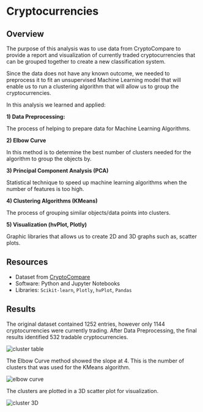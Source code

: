 # **Cryptocurrencies**
## **Overview**
The purpose of this analysis was to use data from CryptoCompare to provide a report and visualization of currently traded cryptocurrencies that can be grouped together to create a new classification system. 

Since the data does not have any known outcome, we needed to preprocess it to fit an unsupervised Machine Learning model that will enable us to run a clustering algorithm that will allow us to group the cryptocurrencies.

In this analysis we learned and applied:

**1) Data Preprocessing:**

The process of helping to prepare data for Machine Learning Algorithms.

**2) Elbow Curve**

In this method is to determine the best number of clusters needed for the algorithm to group the objects by.

**3) Principal Component Analysis (PCA)**

Statistical technique to speed up machine learning algorithms when the number of features is too high.

**4) Clustering Algorithms (KMeans)**

The process of grouping similar objects/data points into clusters.

**5) Visualization (hvPlot, Plotly)** 

Graphic libraries that allows us to create 2D and 3D graphs such as, scatter plots.

## **Resources**
* Dataset from [CryptoCompare](https://min-api.cryptocompare.com/data/all/coinlist)
* Software: Python and Jupyter Notebooks
* Libraries: `Scikit-learn`, `Plotly`, `hvPlot`, `Pandas`

## **Results**

The original dataset contained 1252 entries, however only 1144 cryptocurrencies were currently trading. After Data Preprocessing, the final results identified 532 tradable cryptocurrencies.

![cluster table](https://user-images.githubusercontent.com/96033163/167334254-3cbddeb9-6dd7-4782-9383-1c0a95b0270c.png)


The Elbow Curve method showed the slope at 4. This is the number of clusters that was used for the KMeans algorithm.

![elbow curve](https://user-images.githubusercontent.com/96033163/167334249-c484c7e2-2ed3-438b-af39-4dcd125fd36c.png)


The clusters are plotted in a 3D scatter plot for visualization.

![cluster 3D](https://user-images.githubusercontent.com/96033163/167334252-56d65130-e682-40b2-921c-f2efe0f2a2c4.png)
